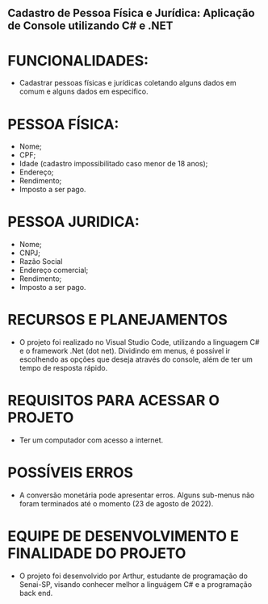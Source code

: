 ## Cadastro de Pessoa Física e Jurídica: Aplicação de Console utilizando C# e .NET

# FUNCIONALIDADES:
- Cadastrar pessoas físicas e jurídicas coletando alguns dados em comum e alguns dados em especifico.

# PESSOA FÍSICA:

- Nome;
- CPF;
- Idade (cadastro impossibilitado caso menor de 18 anos);
- Endereço;
- Rendimento;
- Imposto a ser pago.

# PESSOA JURIDICA:

- Nome;
- CNPJ;
- Razão Social
- Endereço comercial;
- Rendimento;
- Imposto a ser pago.

# RECURSOS E PLANEJAMENTOS

- O projeto foi realizado no Visual Studio Code, utilizando a linguagem C# e o framework .Net (dot net). Dividindo em menus, é possível ir escolhendo as opções que deseja através do console, além de ter um tempo de resposta rápido.

# REQUISITOS PARA ACESSAR O PROJETO

- Ter um computador com acesso a internet.

# POSSÍVEIS ERROS
- A conversão monetária pode apresentar erros. Alguns sub-menus não foram terminados até o momento (23 de agosto de 2022).

# EQUIPE DE DESENVOLVIMENTO E FINALIDADE DO PROJETO
- O projeto foi desenvolvido por Arthur, estudante de programação do Senai-SP, visando conhecer melhor a linguágem C# e a programação back end.
